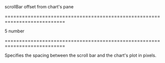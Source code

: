 <!--**
/*-------------------------------------------
    Auto-generated file. Do not modify.
-------------------------------------------

**-->
<!--d-->scrollBar offset from chart's pane<!--/d-->
===========================================================================
<!--default-->5<!--/default-->
<!--type-->number<!--/type-->
===========================================================================

<!--shortDescription-->
Specifies the spacing between the scroll bar and the chart's plot in pixels.
<!--/shortDescription-->

<!--fullDescription-->

<!--/fullDescription-->